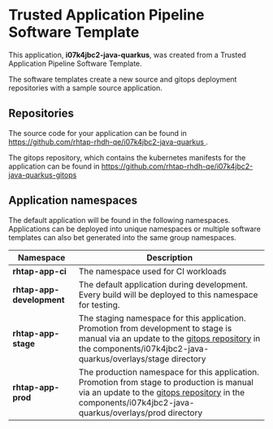 # Trusted Application Pipeline Software Template

This application, **i07k4jbc2-java-quarkus**, was created from a Trusted Application Pipeline Software Template.

The software templates create a new source and gitops deployment repositories with a sample source application. 

## Repositories

The source code for your application can be found in [https://github.com/rhtap-rhdh-qe/i07k4jbc2-java-quarkus ](https://github.com/rhtap-rhdh-qe/i07k4jbc2-java-quarkus ).
 
The gitops repository, which contains the kubernetes manifests for the application can be found in 
[https://github.com/rhtap-rhdh-qe/i07k4jbc2-java-quarkus-gitops ](https://github.com/rhtap-rhdh-qe/i07k4jbc2-java-quarkus-gitops ) 

## Application namespaces 

The default application will be found in the following namespaces. Applications can be deployed into unique namespaces or multiple software templates can also bet generated into the same group namespaces.  

|  Namespace   |  Description   |  
| -------- | -------- |
| **rhtap-app-ci** | The namespace used for CI workloads |
| **rhtap-app-development** | The default application during development. Every build will be deployed to this namespace for testing. |
| **rhtap-app-stage** | The staging namespace for this application. Promotion from development to stage is manual via an update to the [gitops repository](https://github.com/rhtap-rhdh-qe/i07k4jbc2-java-quarkus-gitops ) in the components/i07k4jbc2-java-quarkus/overlays/stage directory |
| **rhtap-app-prod** | The production namespace for this application. Promotion from stage to production is manual via an update to the [gitops repository](https://github.com/rhtap-rhdh-qe/i07k4jbc2-java-quarkus-gitops ) in the components/i07k4jbc2-java-quarkus/overlays/prod directory |